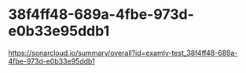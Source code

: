 # 38f4ff48-689a-4fbe-973d-e0b33e95ddb1
https://sonarcloud.io/summary/overall?id=examly-test_38f4ff48-689a-4fbe-973d-e0b33e95ddb1
